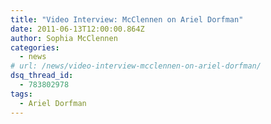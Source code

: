 ```yaml
---
title: "Video Interview: McClennen on Ariel Dorfman"
date: 2011-06-13T12:00:00.864Z
author: Sophia McClennen
categories:
  - news
# url: /news/video-interview-mcclennen-on-ariel-dorfman/
dsq_thread_id:
  - 783802978
tags:
  - Ariel Dorfman
---
```

